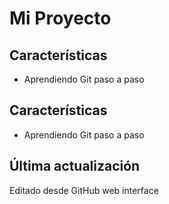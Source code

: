 # Mi Proyecto

## Características
- Aprendiendo Git paso a paso
## Características
- Aprendiendo Git paso a paso
## Última actualización
Editado desde GitHub web interface
